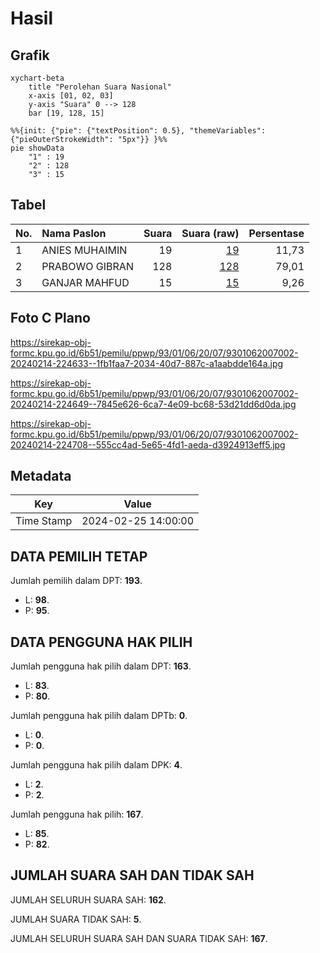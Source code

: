 # Hasil

## Grafik

```mermaid
xychart-beta
    title "Perolehan Suara Nasional"
    x-axis [01, 02, 03]
    y-axis "Suara" 0 --> 128
    bar [19, 128, 15]
```

```mermaid
%%{init: {"pie": {"textPosition": 0.5}, "themeVariables": {"pieOuterStrokeWidth": "5px"}} }%%
pie showData
    "1" : 19
    "2" : 128
    "3" : 15
```

## Tabel

| No. | Nama Paslon    | Suara | Suara (raw) | Persentase |
|:--- |:-------------- | -----:| -----------:| ----------:|
| 1   | ANIES MUHAIMIN | 19    | [19][p-1]   | 11,73      |
| 2   | PRABOWO GIBRAN | 128   | [128][p-2]  | 79,01      |
| 3   | GANJAR MAHFUD  | 15    | [15][p-3]   | 9,26       |


[p-1]: https://github.com/gigit-pemilu/pemilu-2024/blob/main/pilpres/hitung-suara/sub/93-papua-selatan/sub/01-merauke/sub/06-tanah-miring/sub/2007-ngguti-bob/sub/002-tps/sub/paslon-1.txt
[p-2]: https://github.com/gigit-pemilu/pemilu-2024/blob/main/pilpres/hitung-suara/sub/93-papua-selatan/sub/01-merauke/sub/06-tanah-miring/sub/2007-ngguti-bob/sub/002-tps/sub/paslon-2.txt
[p-3]: https://github.com/gigit-pemilu/pemilu-2024/blob/main/pilpres/hitung-suara/sub/93-papua-selatan/sub/01-merauke/sub/06-tanah-miring/sub/2007-ngguti-bob/sub/002-tps/sub/paslon-3.txt

## Foto C Plano

https://sirekap-obj-formc.kpu.go.id/6b51/pemilu/ppwp/93/01/06/20/07/9301062007002-20240214-224633--1fb1faa7-2034-40d7-887c-a1aabdde164a.jpg

https://sirekap-obj-formc.kpu.go.id/6b51/pemilu/ppwp/93/01/06/20/07/9301062007002-20240214-224649--7845e626-6ca7-4e09-bc68-53d21dd6d0da.jpg

https://sirekap-obj-formc.kpu.go.id/6b51/pemilu/ppwp/93/01/06/20/07/9301062007002-20240214-224708--555cc4ad-5e65-4fd1-aeda-d3924913eff5.jpg


## Metadata

| Key        | Value               |
| ---------- | ------------------- |
| Time Stamp | 2024-02-25 14:00:00 |


## DATA PEMILIH TETAP

Jumlah pemilih dalam DPT: **193**.
 * L: **98**.
 * P: **95**.

## DATA PENGGUNA HAK PILIH

Jumlah pengguna hak pilih dalam DPT: **163**.
 * L: **83**.
 * P: **80**.

Jumlah pengguna hak pilih dalam DPTb: **0**.
 * L: **0**.
 * P: **0**.

Jumlah pengguna hak pilih dalam DPK: **4**.
 * L: **2**.
 * P: **2**.

Jumlah pengguna hak pilih: **167**.
 * L: **85**.
 * P: **82**.

## JUMLAH SUARA SAH DAN TIDAK SAH

JUMLAH SELURUH SUARA SAH: **162**.

JUMLAH SUARA TIDAK SAH: **5**.

JUMLAH SELURUH SUARA SAH DAN SUARA TIDAK SAH: **167**.


